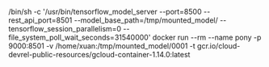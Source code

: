 /bin/sh -c '/usr/bin/tensorflow_model_server --port=8500 --rest_api_port=8501 --model_base_path=/tmp/mounted_model/ --tensorflow_session_parallelism=0 --file_system_poll_wait_seconds=31540000'
docker run --rm --name pony -p 9000:8501 -v /home/xuan:/tmp/mounted_model/0001 -t gcr.io/cloud-devrel-public-resources/gcloud-container-1.14.0:latest
